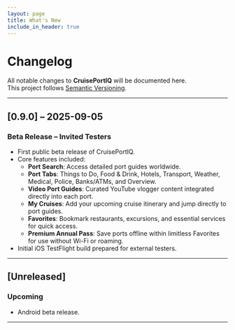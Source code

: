 ```yaml
---
layout: page
title: What's New
include_in_header: true
---
```


# Changelog
All notable changes to **CruisePortIQ** will be documented here.  
This project follows [Semantic Versioning](https://semver.org/).

---

## [0.9.0] – 2025-09-05
### Beta Release – Invited Testers
- First public beta release of CruisePortIQ.
- Core features included:
  - **Port Search**: Access detailed port guides worldwide.
  - **Port Tabs**: Things to Do, Food & Drink, Hotels, Transport, Weather, Medical, Police, Banks/ATMs, and Overview.
  - **Video Port Guides**: Curated YouTube vlogger content integrated directly into each port.
  - **My Cruises**: Add your upcoming cruise itinerary and jump directly to port guides.
  - **Favorites**: Bookmark restaurants, excursions, and essential services for quick access.
  - **Premium Annual Pass**: Save ports offline within limitless Favorites for use without Wi-Fi or roaming.
- Initial iOS TestFlight build prepared for external testers.

---

## [Unreleased]
### Upcoming
- Android beta release.

---
